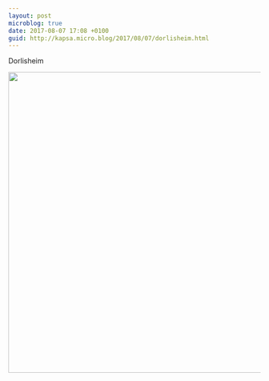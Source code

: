 ```yaml
---
layout: post
microblog: true
date: 2017-08-07 17:08 +0100
guid: http://kapsa.micro.blog/2017/08/07/dorlisheim.html
---
```

Dorlisheim

<img src="http://blog.jeankapsa.com/uploads/2017/f6c9bd8b58.jpg" width="600" height="600" style="height: auto" />

